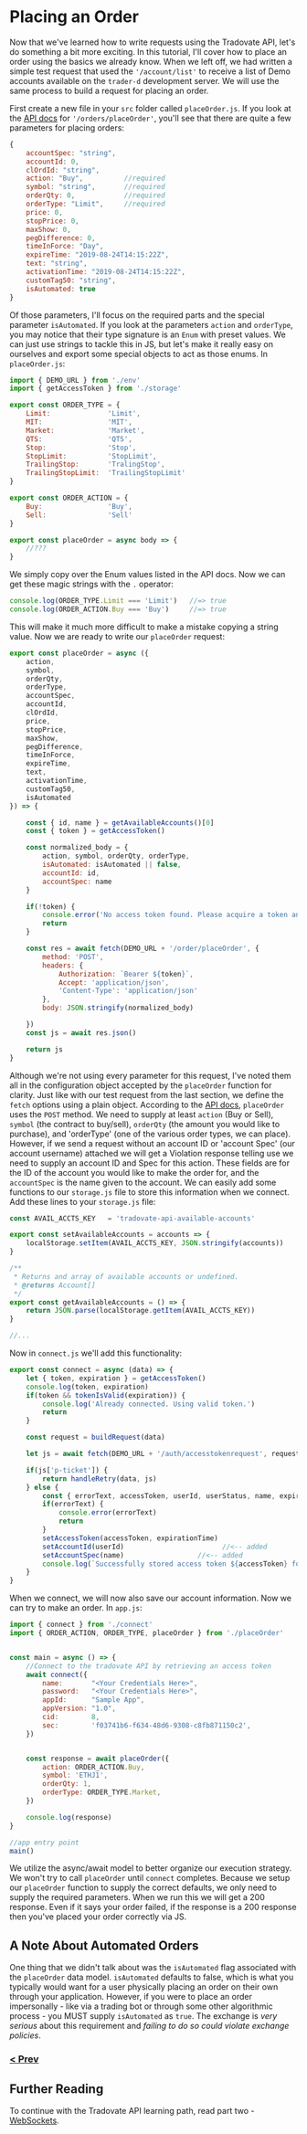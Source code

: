 # Placing an Order
Now that we've learned how to write requests using the Tradovate API, let's do something a bit more exciting. In this tutorial,
I'll cover how to place an order using the basics we already know. When we left off, we had written a simple test request that 
used the `'/account/list'` to receive a list of Demo accounts available on the `trader-d` development server. We will use the same
process to build a request for placing an order.

First create a new file in your `src` folder called `placeOrder.js`. If you look at the [API docs](https://api.tradovate.com/#operation/placeOrder)
for `'/orders/placeOrder'`, you'll see that there are quite a few parameters for placing orders:

```js
{
    accountSpec: "string",
    accountId: 0,
    clOrdId: "string",
    action: "Buy",          //required
    symbol: "string",       //required
    orderQty: 0,            //required
    orderType: "Limit",     //required
    price: 0,
    stopPrice: 0,
    maxShow: 0,
    pegDifference: 0,
    timeInForce: "Day",
    expireTime: "2019-08-24T14:15:22Z",
    text: "string",
    activationTime: "2019-08-24T14:15:22Z",
    customTag50: "string",
    isAutomated: true
}
```
Of those parameters, I'll focus on the required parts and the special parameter `isAutomated`. If you look at the parameters `action` and `orderType`,
you may notice that their type signature is an `Enum` with preset values. We can just use strings to tackle this in JS, but let's make it really easy
on ourselves and export some special objects to act as those enums. In `placeOrder.js`:

```js
import { DEMO_URL } from './env'
import { getAccessToken } from './storage'

export const ORDER_TYPE = {
    Limit:              'Limit',
    MIT:                'MIT',
    Market:             'Market',
    QTS:                'QTS',
    Stop:               'Stop',
    StopLimit:          'StopLimit',
    TrailingStop:       'TralingStop',
    TrailingStopLimit:  'TrailingStopLimit'
}

export const ORDER_ACTION = {
    Buy:                'Buy',
    Sell:               'Sell'
}

export const placeOrder = async body => {
    //???
}
```

We simply copy over the Enum values listed in the API docs. Now we can get these magic strings with the `.` operator:

```js
console.log(ORDER_TYPE.Limit === 'Limit')   //=> true
console.log(ORDER_ACTION.Buy === 'Buy')     //=> true
```

This will make it much more difficult to make a mistake copying a string value. Now we are ready to write our `placeOrder` request:

```js
export const placeOrder = async ({
    action, 
    symbol,
    orderQty,
    orderType, 
    accountSpec, 
    accountId, 
    clOrdId, 
    price, 
    stopPrice, 
    maxShow, 
    pegDifference,
    timeInForce, 
    expireTime, 
    text, 
    activationTime, 
    customTag50, 
    isAutomated
}) => {

    const { id, name } = getAvailableAccounts()[0]
    const { token } = getAccessToken()

    const normalized_body = {
        action, symbol, orderQty, orderType,
        isAutomated: isAutomated || false,
        accountId: id,
        accountSpec: name
    }    

    if(!token) {
        console.error('No access token found. Please acquire a token and try again.')
        return
    }

    const res = await fetch(DEMO_URL + '/order/placeOrder', {
        method: 'POST',
        headers: {
            Authorization: `Bearer ${token}`,
            Accept: 'application/json',
            'Content-Type': 'application/json'
        },
        body: JSON.stringify(normalized_body)

    })
    const js = await res.json()

    return js
}
```
Although we're not using every parameter for this request, I've noted them all in the configuration object accepted by the `placeOrder` function
for clarity. Just like with our test request from the last section, we define the `fetch` options using a plain object. According to the 
[API docs](https://api.tradovate.com/#operation/placeOrder), `placeOrder` uses the `POST` method. We need to supply at least  `action` (Buy or Sell), 
`symbol` (the contract to buy/sell), `orderQty` (the amount you would like to purchase), and 'orderType' (one of the various order types, we can place).
However, if we send a request without an account ID or 'account Spec' (our account username) attached we will get a Violation response telling use we need to supply an account ID and Spec for this action. These fields are for the ID of the account you would like to make the order for, and the `accountSpec`
is the name given to the account. We can easily add some functions to our `storage.js` file to store this information when we connect. Add these lines
to your `storage.js` file:

```js
const AVAIL_ACCTS_KEY   = 'tradovate-api-available-accounts'

export const setAvailableAccounts = accounts => {
    localStorage.setItem(AVAIL_ACCTS_KEY, JSON.stringify(accounts))
}

/**
 * Returns and array of available accounts or undefined.
 * @returns Account[]
 */
export const getAvailableAccounts = () => {
    return JSON.parse(localStorage.getItem(AVAIL_ACCTS_KEY))
}

//...
```

Now in `connect.js` we'll add this functionality:

```js
export const connect = async (data) => {
    let { token, expiration } = getAccessToken()
    console.log(token, expiration)
    if(token && tokenIsValid(expiration)) {
        console.log('Already connected. Using valid token.')
        return
    }

    const request = buildRequest(data)

    let js = await fetch(DEMO_URL + '/auth/accesstokenrequest', request).then(res => res.json())

    if(js['p-ticket']) {
        return handleRetry(data, js) 
    } else {
        const { errorText, accessToken, userId, userStatus, name, expirationTime } = js
        if(errorText) {
            console.error(errorText)
            return
        }
        setAccessToken(accessToken, expirationTime)
        setAccountId(userId)                        //<-- added
        setAccountSpec(name)                  //<-- added
        console.log(`Successfully stored access token ${accessToken} for user {name: ${name}, ID: ${userId}, status: ${userStatus}}.`)
    }
}
```

When we connect, we will now also save our account information. Now we can try to make an order. In `app.js`:

```js
import { connect } from './connect'
import { ORDER_ACTION, ORDER_TYPE, placeOrder } from './placeOrder'


const main = async () => {
    //Connect to the tradovate API by retrieving an access token
    await connect({
        name:       "<Your Credentials Here>",
        password:   "<Your Credentials Here>",
        appId:      "Sample App",
        appVersion: "1.0",
        cid:        8,
        sec:        'f03741b6-f634-48d6-9308-c8fb871150c2',
    })


    const response = await placeOrder({
        action: ORDER_ACTION.Buy,
        symbol: 'ETHJ1',
        orderQty: 1,
        orderType: ORDER_TYPE.Market,
    })

    console.log(response)
}

//app entry point
main()

```

We utilize the async/await model to better organize our execution strategy. We won't try to call `placeOrder` until `connect` completes. Because we
setup our `placeOrder` function to supply the correct defaults, we only need to supply the required parameters. When we run this we will get a 200
response. Even if it says your order failed, if the response is a 200 response then you've placed your order correctly via JS. 

## A Note About Automated Orders
One thing that we didn't talk about was the `isAutomated` flag associated with the `placeOrder` data model. `isAutomated` defaults to false,
which is what you typically would want for a user physically placing an order on their own through your application. However, if you were to place an order
impersonally - like via a trading bot or through some other algorithmic process - you MUST supply `isAutomated` as `true`. The exchange is _very serious_ 
about this requirement and _*failing to do so could violate exchange policies*_.

### [< Prev](https://github.com/tradovate/example-api-js/tree/main/tutorial/Ex-4-Test-Request)

## Further Reading
To continue with the Tradovate API learning path, read part two - [WebSockets](https://github.com/tradovate/example-api-js/tree/main/tutorial/WebSockets/EX-05-WebSockets-Start).
